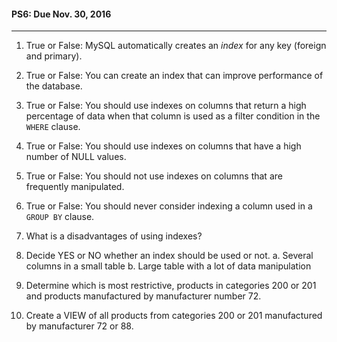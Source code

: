 #### PS6: Due Nov. 30, 2016
---

1. True or False: MySQL automatically creates an _index_ for any key (foreign and primary).

2. True or False: You can create an index that can improve performance of the database.

3. True or False: You should use indexes on columns that return a high percentage of data when that column is used as a filter condition in the `WHERE` clause.

4. True or False:  You should use indexes on columns that have a high number of NULL values.

5. True or False:  You should not use indexes on columns that are frequently manipulated.

6. True or False:  You should never consider indexing a column used in a `GROUP BY` clause.

7. What is a disadvantages of using indexes?

8. Decide YES or NO whether an index should be used or not. 
  a. Several columns in a small table
  b. Large table with a lot of data manipulation

9.  Determine which is most restrictive, products in categories 200 or 201 and products manufactured by manufacturer number 72.

10.  Create a VIEW of all products from categories 200 or 201 manufactured by manufacturer 72 or 88. 

